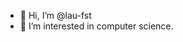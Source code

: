 - 👋 Hi, I’m @lau-fst
- 👀 I’m interested in computer science.

<!---
lau-fst/lau-fst is a ✨ special ✨ repository because its `README.md` (this file) appears on your GitHub profile.
You can click the Preview link to take a look at your changes.
--->
